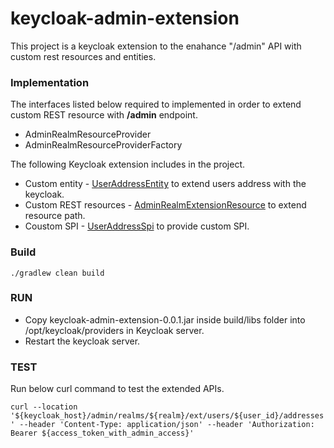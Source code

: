 # keycloak-admin-extension

This project is a keycloak extension to the enahance "/admin" API with custom rest resources and entities.

### Implementation
The interfaces listed below required to implemented in order to extend custom REST resource with **/admin** endpoint.
+ AdminRealmResourceProvider
+ AdminRealmResourceProviderFactory

The following Keycloak extension includes in the project.
- Custom entity - [UserAddressEntity](src/main/java/com/zyntaxmind/keycloak/admin/extension/entity/UserAddressEntity.java) to extend users address with the keycloak.
- Custom REST resources - [AdminRealmExtensionResource](src/main/java/com/zyntaxmind/keycloak/admin/extension/resource/AdminRealmExtensionResource.java) to extend resource path.
- Coustom SPI - [UserAddressSpi](src/main/java/com/zyntaxmind/keycloak/admin/extension/spi/UserAddressSpi.java) to provide custom SPI.

### Build
`./gradlew clean build`

### RUN
- Copy keycloak-admin-extension-0.0.1.jar inside build/libs folder into /opt/keycloak/providers in Keycloak server.
- Restart the keycloak server.

### TEST
Run below curl command to test the extended APIs.

`curl --location '${keycloak_host}/admin/realms/${realm}/ext/users/${user_id}/addresses' --header 'Content-Type: application/json' --header 'Authorization: Bearer ${access_token_with_admin_access}'`


